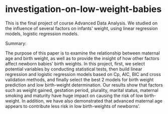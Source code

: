 # investigation-on-low-weight-babies
This is the final project of course Advanced Data Analysis. We studied on the influence of several factors on infants' weight, using linear regression models, logistic regression models.

Summary:

The purpose of this paper is to examine the relationship between maternal age and birth weight, as well as
to provide the insight of how other factors affect newborn babies’ birth weights. In this project, first, we
select potential variables by conducting statistical tests, then build linear regression and logistic regression
models based on Cp, AIC, BIC and cross validation methods, and finally select the best 2 models for birth
weight prediction and low birth-weight determination. Our results show that factors such as weight gained,
gestation period, plurality, marital status, maternal smoking and maturity have huge impact on causing the
risk of low birth-weight. In addition, we have also demonstrated that advanced maternal age appears to
contribute less risk in low birth-weights of newborns’.
